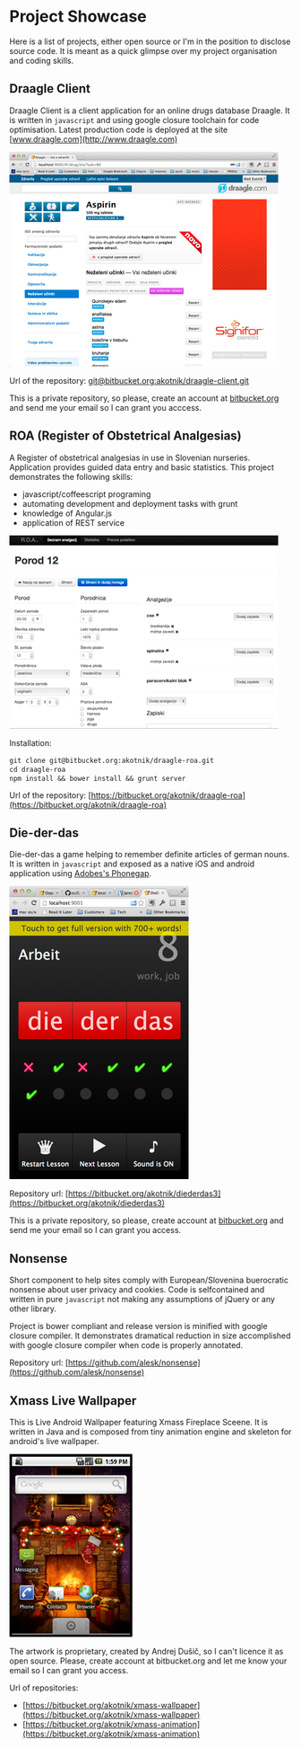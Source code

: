 # Project Showcase

Here is a list of projects, either open source or I'm in the position to disclose source code.
It is meant as a quick glimpse over my project organisation and coding skills.

## Draagle Client

Draagle Client is a client application for an online drugs database Draagle. It is written in `javascript`
and using google closure toolchain for code optimisation. Latest production code is deployed at
the site [www.draagle.com](http://www.draagle.com)

![draagle-client](img/draagle-client.png)

Url of the repository: [git@bitbucket.org:akotnik/draagle-client.git](git@bitbucket.org:akotnik/draagle-client.git)

This is a private repository, so please, create an account at [bitbucket.org](http:/www.bitbucket.org)
and send me your email so I can grant you acccess.

## ROA (Register of Obstetrical Analgesias)

A Register of obstetrical analgesias in use in Slovenian nurseries.
Application provides guided data entry and basic statistics. This project
demonstrates the following skills:

  - javascript/coffeescript programing
  - automating development and deployment tasks with grunt
  - knowledge of Angular.js
  - application of REST service

![roa](img/roa.png)

Installation:

    git clone git@bitbucket.org:akotnik/draagle-roa.git
    cd draagle-roa
    npm install && bower install && grunt server

Url of the repository: [https://bitbucket.org/akotnik/draagle-roa](https://bitbucket.org/akotnik/draagle-roa)

## Die-der-das

Die-der-das a game helping to remember definite articles of german nouns. It is written in `javascript` and exposed as a native
iOS and android application using [Adobes's Phonegap](http://phonegap.com/).

![Die-der-das](img/diederdas.png)

Repository url: [https://bitbucket.org/akotnik/diederdas3](https://bitbucket.org/akotnik/diederdas3)

This is a private repository, so please, create account at [bitbucket.org](http:/www.bitbucket.org)
and send me your email so I can grant you access.

## Nonsense

Short component to help sites comply with European/Slovenina buerocratic nonsense about user privacy and cookies. Code
is selfcontained and written in pure `javascript` not making any assumptions of jQuery or any other library.

Project is bower compliant and release version is minified with google closure compiler. It demonstrates
dramatical reduction in size accomplished with google closure compiler when
code is properly annotated.

Repository url: [https://github.com/alesk/nonsense](https://github.com/alesk/nonsense)

## Xmass Live Wallpaper

This is Live Android Wallpaper featuring Xmass Fireplace Sceene. It is written in Java and is composed from tiny animation
engine and skeleton for android's live wallpaper.

![Xmass Live Wallpaper](img/xmass-wallpaper.png)

The artwork is proprietary, created by Andrej Dušič, so I can't licence it as open source. Please, create
account at bitbucket.org and let me know your email so I can grant you access.

Url of repositories: 

  - [https://bitbucket.org/akotnik/xmass-wallpaper](https://bitbucket.org/akotnik/xmass-wallpaper)
  - [https://bitbucket.org/akotnik/xmass-animation](https://bitbucket.org/akotnik/xmass-animation)
